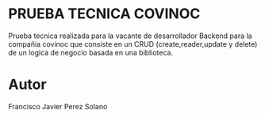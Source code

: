 # PRUEBA TECNICA COVINOC
Prueba tecnica realizada para la vacante de desarrollador Backend para la compañia covinoc que consiste en un CRUD (create,reader,update y delete) de un logica de negocio basada en una biblioteca.
# Autor
Francisco Javier Perez Solano

